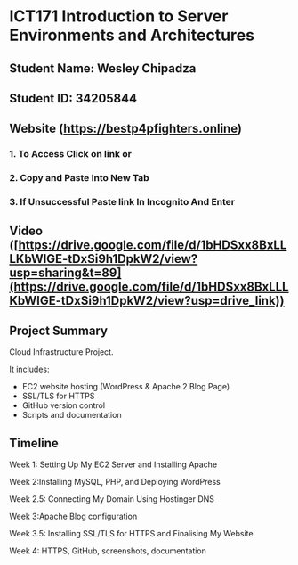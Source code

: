 # ICT171 Introduction to Server Environments and Architectures
## Student Name:  Wesley Chipadza
## Student ID: 34205844
## Website (https://bestp4pfighters.online)
### 1. To Access Click on link or 
### 2. Copy and Paste Into New Tab
### 3. If Unsuccessful Paste link In Incognito And Enter

## Video ([https://drive.google.com/file/d/1bHDSxx8BxLLLKbWIGE-tDxSi9h1DpkW2/view?usp=sharing&t=89](https://drive.google.com/file/d/1bHDSxx8BxLLLKbWIGE-tDxSi9h1DpkW2/view?usp=drive_link))
## Project Summary
Cloud Infrastructure Project.

It includes:
- EC2 website hosting (WordPress & Apache 2 Blog Page)
- SSL/TLS for HTTPS
- GitHub version control
- Scripts and documentation
  
## Timeline
Week 1: Setting Up My EC2 Server and Installing Apache

Week 2:Installing MySQL, PHP, and Deploying WordPress

Week 2.5: Connecting My Domain Using Hostinger DNS

Week 3:Apache Blog configuration 

Week 3.5: Installing SSL/TLS for HTTPS and Finalising My Website

Week 4: HTTPS, GitHub, screenshots, documentation  
